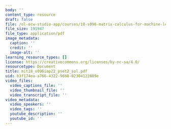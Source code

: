 ```yaml
---
body: ''
content_type: resource
draft: false
file: /ol-ocw-studio-app/courses/18-s096-matrix-calculus-for-machine-learning-and-beyond-january-iap-2022/mit18_s096iap22_pset2_sol.pdf
file_size: 191947
file_type: application/pdf
image_metadata:
  caption: ''
  credit: ''
  image-alt: ''
learning_resource_types: []
license: https://creativecommons.org/licenses/by-nc-sa/4.0/
resourcetype: Document
title: mit18_s096iap22_pset2_sol.pdf
uid: b3f174ea-a766-4322-96b8-02304122889e
video_files:
  video_captions_file: ''
  video_thumbnail_file: ''
  video_transcript_file: ''
video_metadata:
  video_speakers: ''
  video_tags: ''
  youtube_description: ''
  youtube_id: ''
---
```

